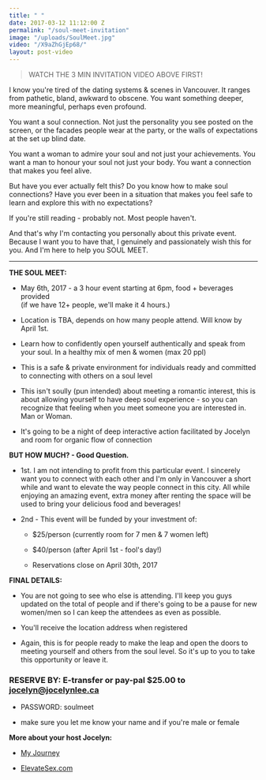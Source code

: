 ```yaml
---
title: " "
date: 2017-03-12 11:12:00 Z
permalink: "/soul-meet-invitation"
image: "/uploads/SoulMeet.jpg"
video: "/X9aZhGjEp68/"
layout: post-video
---
```


> WATCH THE 3 MIN INVITATION VIDEO ABOVE FIRST!

I know you're tired of the dating systems & scenes in Vancouver. It ranges from pathetic, bland, awkward to obscene. You want something deeper, more meaningful, perhaps even profound.

You want a soul connection. Not just the personality you see posted on the screen, or the facades people wear at the party, or the walls of expectations at the set up blind date.

You want a woman to admire your soul and not just your achievements. You want a man to honour your soul not just your body. You want a connection that makes you feel alive.

But have you ever actually felt this? Do you know how to make soul connections? Have you ever been in a situation that makes you feel safe to learn and explore this with no expectations?

If you're still reading - probably not. Most people haven't.

And that's why I'm contacting you personally about this private event. Because I want you to have that, I genuinely and passionately wish this for you. And I'm here to help you SOUL MEET.

---

**THE SOUL MEET:**

*  May 6th, 2017  -  a 3 hour event starting at 6pm, food \+ beverages provided\
  \(if we have 12\+ people, we'll make it 4 hours.)

* Location is TBA, depends on how many people attend. Will know by April 1st.

* Learn how to confidently open yourself authentically and speak from your soul. In a healthy mix of men & women (max 20 ppl)

* This is a safe & private environment for individuals ready and committed to connecting with others on a soul level

* This isn't soully (pun intended) about meeting a romantic interest, this is about allowing yourself to have deep soul experience - so you can recognize that feeling when you meet someone you are interested in. Man or Woman.

* It's going to be a night of deep interactive action facilitated by Jocelyn and room for organic flow of connection

**BUT HOW MUCH? - Good Question.**

* 1st. I am not intending to profit from this particular event. I sincerely want you to connect with each other and I'm only in Vancouver a short while and want to elevate the way people connect in this city. All while enjoying an amazing event, extra money after renting the space will be used to bring your delicious food and beverages!

* 2nd - This event will be funded by your investment of:

  -  $25/person (currently room for 7 men & 7 women left)

  -   $40/person (after April 1st - fool's day!)

  -   Reservations close on April 30th, 2017

**FINAL DETAILS:**

* You are not going to see who else is attending. I'll keep you guys updated on the total of people and if there's going to be a pause for new women/men so I can keep the attendees as even as possible.


* You'll receive the location address when registered


* Again, this is for people ready to make the leap and open the doors to meeting yourself and others from the soul level. So it's up to you to take this opportunity or leave it.

### **RESERVE BY: E-transfer or pay-pal $25.00 to [jocelyn@jocelynlee.ca](mailto:jocelyn@jocelynlee.ca)**

* PASSWORD: soulmeet

* make sure you let me know your name and if you're male or female

**More about your host Jocelyn:**

* [My Journey](http://www.jocelynlee.ca/my-journey/)

* [ElevateSex.com](http://elevatesex.com/)